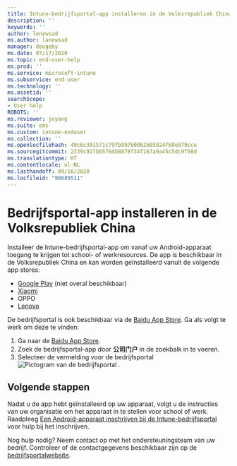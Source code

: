 ```yaml
---
title: Intune-bedrijfsportal-app installeren in de Volksrepubliek China | Microsoft Docs
description: ''
keywords: ''
author: lenewsad
ms.author: lanewsad
manager: dougeby
ms.date: 07/17/2020
ms.topic: end-user-help
ms.prod: ''
ms.service: microsoft-intune
ms.subservice: end-user
ms.technology: ''
ms.assetid: ''
searchScope:
- User help
ROBOTS: ''
ms.reviewer: jeyang
ms.suite: ems
ms.custom: intune-enduser
ms.collection: ''
ms.openlocfilehash: 49c6c301571c79fb997b0062b05924f68e079cce
ms.sourcegitcommit: 2339c927b6576db8878f34f167a9a45c5dc9f58d
ms.translationtype: HT
ms.contentlocale: nl-NL
ms.lasthandoff: 09/16/2020
ms.locfileid: "90689511"
---
```

# <a name="install-company-portal-app-in-peoples-republic-of-china"></a>Bedrijfsportal-app installeren in de Volksrepubliek China

Installeer de Intune-bedrijfsportal-app om vanaf uw Android-apparaat toegang te krijgen tot school- of werkresources. De app is beschikbaar in de Volksrepubliek China en kan worden geïnstalleerd vanuit de volgende app stores: 

* [Google Play](https://go.microsoft.com/fwlink/?linkid=871947) (niet overal beschikbaar)
* [Xiaomi](https://go.microsoft.com/fwlink/?linkid=836947)
* OPPO
* [Lenovo](https://go.microsoft.com/fwlink/?linkid=2125082)


De bedrijfsportal is ook beschikbaar via de [Baidu App Store](https://go.microsoft.com/fwlink/?linkid=2133565). Ga als volgt te werk om deze te vinden:  
 
   1. Ga naar de [Baidu App Store](https://go.microsoft.com/fwlink/?linkid=2133565).  
   2. Zoek de bedrijfsportal-app door **公司门户** in de zoekbalk in te voeren.  
   3. Selecteer de vermelding voor de bedrijfsportal ![Pictogram van de bedrijfsportal](./media/company-portal-logo-small-2006.png) .  


## <a name="next-steps"></a>Volgende stappen  
Nadat u de app hebt geïnstalleerd op uw apparaat, volgt u de instructies van uw organisatie om het apparaat in te stellen voor school of werk. Raadpleeg [Een Android-apparaat inschrijven bij de Intune-bedrijfsportal](enroll-device-android-company-portal.md) voor hulp bij het inschrijven. 


Nog hulp nodig? Neem contact op met het ondersteuningsteam van uw bedrijf. Controleer of de contactgegevens beschikbaar zijn op de [bedrijfsportalwebsite](https://go.microsoft.com/fwlink/?linkid=2010980).
